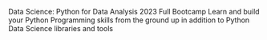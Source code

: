 Data Science: Python for Data Analysis 2023 Full Bootcamp
Learn and build your Python Programming skills from the ground up in addition to Python Data Science libraries and tools
